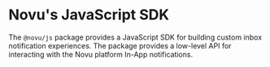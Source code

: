 # Novu's JavaScript SDK

The `@novu/js` package provides a JavaScript SDK for building custom inbox notification experiences.
The package provides a low-level API for interacting with the Novu platform In-App notifications.

